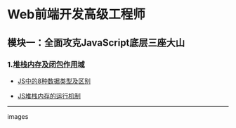 # Web前端开发高级工程师

## 模块一：全面攻克JavaScript底层三座大山

### 1.[堆栈内存及闭包作用域](https://luckrain7.github.io/Web-FEDSE/module-1/1/)

- [JS中的8种数据类型及区别](https://luckrain7.github.io/Web-FEDSE/module-1/1/#11-js-%E7%9A%848%E4%B8%AD%E6%95%B0%E6%8D%AE%E7%B1%BB%E5%9E%8B%E5%8F%8A%E5%8C%BA%E5%88%AB)

- [JS堆栈内存的运行机制](https://luckrain7.github.io/Web-FEDSE/module-1/1/#12--js-%E5%A0%86%E6%A0%88%E5%86%85%E5%AD%98%E7%9A%84%E8%BF%90%E8%A1%8C%E6%9C%BA%E5%88%B6)

-------
images 

